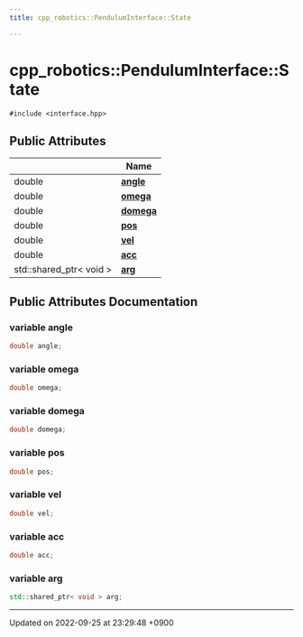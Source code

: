 ```yaml
---
title: cpp_robotics::PendulumInterface::State

---
```


# cpp_robotics::PendulumInterface::State






`#include <interface.hpp>`

## Public Attributes

|                | Name           |
| -------------- | -------------- |
| double | **[angle](/cpp_robotics/doxybook/Classes/structcpp__robotics_1_1PendulumInterface_1_1State/#variable-angle)**  |
| double | **[omega](/cpp_robotics/doxybook/Classes/structcpp__robotics_1_1PendulumInterface_1_1State/#variable-omega)**  |
| double | **[domega](/cpp_robotics/doxybook/Classes/structcpp__robotics_1_1PendulumInterface_1_1State/#variable-domega)**  |
| double | **[pos](/cpp_robotics/doxybook/Classes/structcpp__robotics_1_1PendulumInterface_1_1State/#variable-pos)**  |
| double | **[vel](/cpp_robotics/doxybook/Classes/structcpp__robotics_1_1PendulumInterface_1_1State/#variable-vel)**  |
| double | **[acc](/cpp_robotics/doxybook/Classes/structcpp__robotics_1_1PendulumInterface_1_1State/#variable-acc)**  |
| std::shared_ptr< void > | **[arg](/cpp_robotics/doxybook/Classes/structcpp__robotics_1_1PendulumInterface_1_1State/#variable-arg)**  |

## Public Attributes Documentation

### variable angle

```cpp
double angle;
```


### variable omega

```cpp
double omega;
```


### variable domega

```cpp
double domega;
```


### variable pos

```cpp
double pos;
```


### variable vel

```cpp
double vel;
```


### variable acc

```cpp
double acc;
```


### variable arg

```cpp
std::shared_ptr< void > arg;
```


-------------------------------

Updated on 2022-09-25 at 23:29:48 +0900